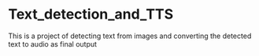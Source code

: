 # Text_detection_and_TTS
This is a project of detecting text from images and converting the detected text to audio as final output
